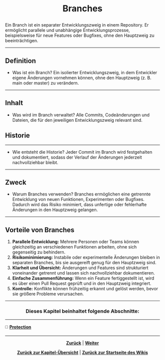 # <p align="center">Branches</p>

Ein Branch ist ein separater Entwicklungszweig in einem Repository. Er ermöglicht parallele und unabhängige Entwicklungsprozesse, beispielsweise für neue Features oder Bugfixes, ohne den Hauptzweig zu beeinträchtigen.

---

## Definition

- Was ist ein Branch?
Ein isolierter Entwicklungszweig, in dem Entwickler eigene Änderungen vornehmen können, ohne den Hauptzweig (z. B. main oder master) zu verändern.

---

## Inhalt

- Was wird im Branch verwaltet?
Alle Commits, Codeänderungen und Dateien, die für den jeweiligen Entwicklungszweig relevant sind.

## Historie

---

- Wie entsteht die Historie?
Jeder Commit im Branch wird festgehalten und dokumentiert, sodass der Verlauf der Änderungen jederzeit nachvollziehbar bleibt.

---

## Zweck

- Warum Branches verwenden?
Branches ermöglichen eine getrennte Entwicklung von neuen Funktionen, Experimenten oder Bugfixes. Dadurch wird das Risiko minimiert, dass unfertige oder fehlerhafte Änderungen in den Hauptzweig gelangen.

---

## Vorteile von Branches

1. **Parallele Entwicklung:** Mehrere Personen oder Teams können gleichzeitig an verschiedenen Funktionen arbeiten, ohne sich gegenseitig zu behindern.
2. **Risikominimierung:** Instabile oder experimentelle Änderungen bleiben in separaten Branches, bis sie ausgereift genug für den Hauptzweig sind.
3. **Klarheit und Übersicht:** Änderungen und Features sind strukturiert voneinander getrennt und lassen sich nachvollziehbar dokumentieren.
4. **Einfache Zusammenführung:** Wenn ein Feature fertiggestellt ist, wird es über einen Pull Request geprüft und in den Hauptzweig integriert.
5. **Kontrolle:** Konflikte können frühzeitig erkannt und gelöst werden, bevor sie größere Probleme verursachen.

---

### <p align="center">Dieses Kapitel beinhaltet folgende Abschnitte:</p>

---

◻️ [**Protection**](/docs/04-tools/01-github/02-branches/01-protection/README.md) </br>

---

<p align="center">
<a href="/docs/04-tools/01-github/01-repository/README.md"><strong>Zurück</strong></a> | 
<a href="/docs/04-tools/01-github/02-branches/01-protection/README.md"><strong>Weiter</strong></a>
</p>

<p align="center">
<a href="/docs/04-tools/01-github/README.md/#dieses-thema-beinhaltet-folgende-kapitel"><strong>Zurück zur Kapitel-Übersicht</strong></a> | <a href="/docs/00-willkommen/README.md"><strong>Zurück zur Startseite des Wikis</strong></a>
</p>
